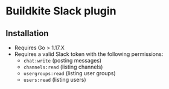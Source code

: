 # Buildkite Slack plugin

## Installation

- Requires Go > 1.17.X
- Requires a valid Slack token with the following permissions:
  - `chat:write` (posting messages) 
  - `channels:read` (listing channels) 
  - `usergroups:read` (listing user groups) 
  - `users:read` (listing users) 
